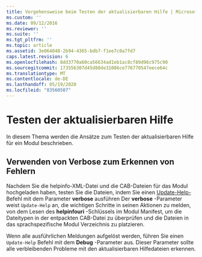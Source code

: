 ```yaml
---
title: Vorgehensweise beim Testen der aktualisierbaren Hilfe | Microsoft-Dokumentation
ms.custom: ''
ms.date: 09/12/2016
ms.reviewer: ''
ms.suite: ''
ms.tgt_pltfrm: ''
ms.topic: article
ms.assetid: 3e064048-2b94-4365-bdb7-f1ee7c0a7fd7
caps.latest.revision: 6
ms.openlocfilehash: 8dd3770a60ca56634ad1eb1ac8cf89d96c975c90
ms.sourcegitcommit: 173556307d45d88de31086ce776770547eece64c
ms.translationtype: MT
ms.contentlocale: de-DE
ms.lasthandoff: 05/19/2020
ms.locfileid: "83560507"
---
```

# <a name="how-to-test-updatable-help"></a>Testen der aktualisierbaren Hilfe

In diesem Thema werden die Ansätze zum Testen der aktualisierbaren Hilfe für ein Modul beschrieben.

## <a name="using-verbose-to-detect-errors"></a>Verwenden von Verbose zum Erkennen von Fehlern

Nachdem Sie die helpinfo-XML-Datei und die CAB-Dateien für das Modul hochgeladen haben, testen Sie die Dateien, indem Sie einen [Update-Help-](/powershell/module/Microsoft.PowerShell.Core/Update-Help) Befehl mit dem Parameter **verbose** ausführen Der **verbose** -Parameter weist `Update-Help` an, die wichtigen Schritte in seinen Aktionen zu melden, von dem Lesen des **helpinfouri** -Schlüssels im Modul Manifest, um die Dateitypen in der entpackten CAB-Datei zu überprüfen und die Dateien in das sprachspezifische Modul Verzeichnis zu platzieren.

Wenn alle ausführlichen Meldungen aufgelöst werden, führen Sie einen `Update-Help` Befehl mit dem **Debug** -Parameter aus. Dieser Parameter sollte alle verbleibenden Probleme mit den aktualisierbaren Hilfedateien erkennen.
